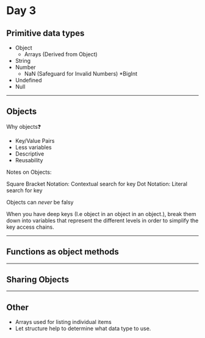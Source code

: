 # Day 3

## Primitive data types
  * Object
    * Arrays (Derived from Object)
  * String
  * Number
    * NaN (Safeguard for Invalid Numbers)
    *BigInt
  * Undefined
  * Null
---
## Objects
Why objects❓

  * Key/Value Pairs
  * Less variables
  * Descriptive
  * Reusability

Notes on Objects:

Square Bracket Notation: Contextual search for key
Dot Notation: Literal search for key

Objects can *never* be falsy

When you have deep keys (I.e object in an object in an object.), break them down into variables that represent the different levels in order to simplify the key access chains.


  
  
---
## Functions as object methods
----
## Sharing Objects
---
## Other
* Arrays used for listing individual items
* Let structure help to determine what data type to use. 
